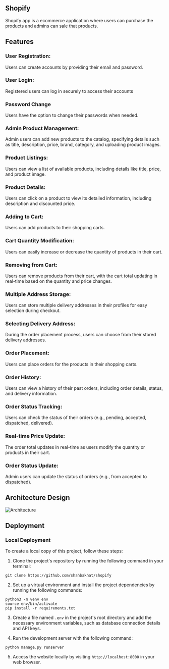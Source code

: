 

## Shopify
Shopify app is a ecommerce application where users can purchase the products and admins can sale that products.

## Features

### User Registration:
Users can create accounts by providing their email and password.

### User Login:
Registered users can log in securely to access their accounts

### Password Change
Users have the option to change their passwords when needed.

### Admin Product Management:
Admin users can add new products to the catalog, specifying details such as title, description, price, brand, category, and uploading product images.

### Product Listings:
Users can view a list of available products, including details like title, price, and product image.

### Product Details:
Users can click on a product to view its detailed information, including description and discounted price.

### Adding to Cart: 
Users can add products to their shopping carts.

### Cart Quantity Modification: 
Users can easily increase or decrease the quantity of products in their cart.

### Removing from Cart: 
Users can remove products from their cart, with the cart total updating in real-time based on the quantity and price changes.

### Multiple Address Storage:
Users can store multiple delivery addresses in their profiles for easy selection during checkout.

### Selecting Delivery Address: 
During the order placement process, users can choose from their stored delivery addresses.

###  Order Placement: 
Users can place orders for the products in their shopping carts.

### Order History:
Users can view a history of their past orders, including order details, status, and delivery information.

### Order Status Tracking:
Users can check the status of their orders (e.g., pending, accepted, dispatched, delivered).

### Real-time Price Update: 
The order total updates in real-time as users modify the quantity or products in their cart.

### Order Status Update: 
Admin users can update the status of orders (e.g., from accepted to dispatched).

## Architecture Design
<img src="https://res.cloudinary.com/dpzk9bdae/image/upload/v1695482209/media/shopify_nkse9u.png" alt="Architecture" border="0" />


## Deployment
### Local Deployment
To create a local copy of this project, follow these steps:
1. Clone the project's repository by running the following command in your terminal:
```
git clone https://github.com/shahbakhat/shopify
```
2. Set up a virtual environment and install the project dependencies by running the following commands:
```
python3 -m venv env
source env/bin/activate
pip install -r requirements.txt
```
3. Create a file named `.env` in the project's root directory and add the necessary environment variables, such as database connection details and API keys.

4. Run the development server with the following command:
```
python manage.py runserver
```
5. Access the website locally by visiting `http://localhost:8000` in your web browser.

